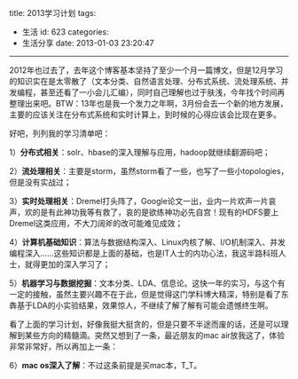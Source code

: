 title: 2013学习计划
tags:
  - 生活
id: 623
categories:
  - 生活分享
date: 2013-01-03 23:20:47
---

2012年也过去了，去年这个博客基本坚持了至少一个月一篇博文，但是12月学习的知识实在是太零散了（文本分类、自然语言处理、分布式系统、流处理系统、并发编程，甚至还看了一小会儿汇编），同时自己理解也过于肤浅，今年找个时间再整理出来吧。BTW：13年也是我一个发力之年啊，3月份会去一个新的地方发展，主要的应该关注在分布式系统和实时计算上，到时候的心得应该会比现在更多。

<!--more-->

好吧，列列我的学习清单吧：

1）**分布式相关**：solr、hbase的深入理解与应用，hadoop就继续翻源码吧；

2）**流处理相关**：主要是storm，虽然storm看了一些，也写了一些小topologies，但是没有实战过；

3）**实时处理相关**：Dremel打头阵了，Google论文一出，业内一片欢声一片哀声，欢的是有此神功我等有救了，哀的是欲练神功必先自宫！现有的HDFS要上Dremel这类应用，不大刀阔斧的改可能难见成效；

4）**计算机基础知识**：算法与数据结构深入、Linux内核了解、I/O机制深入、并发编程深入……这些知识都是上面的基础，也是IT人士的内功心法，我这半路科班人士，就得更加的深入学习了；

5）**机器学习与数据挖掘**：文本分类、LDA、信息论。这快一年的实习，与这个有一定的接触，虽然主要兴趣不在于此，但是觉得这门学科博大精深，特别是看了东犇基于LDA的小实验结果，效果惊人，不继续了解了解有可能会遗憾终生啊。


看了上面的学习计划，好像我挺大挺贪的，但是只要不半途而废的话，还是可以理解到某些方向的精髓滴。突然又想到了一条，最近朋友的mac air放我这了，体验非常非常好，所以再加上一条：

6）**mac os深入了解**：不过这条前提是买mac本，T_T。
